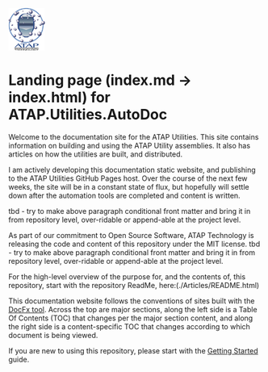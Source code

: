 ![ATAPLogo](images/ataplogo1inch.bmp)
# Landing page (index.md -> index.html) for  ATAP.Utilities.AutoDoc 

Welcome to the documentation site for the ATAP Utilities. This site contains information on building and using the ATAP Utility assemblies. It also has articles on how the utilities are built, and distributed.

I am actively developing this documentation static website, and publishing to the ATAP Utilities GitHub Pages host. Over the course of the next few weeks, the site will be in a constant state of flux, but hopefully will settle down after the automation tools are completed and content is written.

tbd - try to make above paragraph conditional front matter and bring it in from repository level, over-ridable or append-able at the project level. 

As part of our commitment to Open Source Software, ATAP Technology is releasing the code and content of this repository under the MIT license.
tbd - try to make above paragraph conditional front matter and bring it in from repository level, over-ridable or append-able at the project level. 

For the high-level overview of the purpose for, and the contents of, this repository, start with the repository ReadMe, here:(./Articles/README.html)

This documentation website follows the conventions of sites built with the [DocFx tool](https://dotnet.github.io/docfx/). Across the top are major sections, along the left side is a Table Of Contents (TOC) that changes per the major section content, and along the right side is a content-specific TOC that changes according to which document is being viewed.

If you are new to using this repository, please start with the [Getting Started](Articles/Docs/GettingStarted.html) guide.

